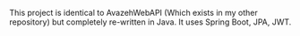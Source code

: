 This project is identical to AvazehWebAPI (Which exists in my other repository) but completely re-written in Java. It uses Spring Boot, JPA, JWT.
